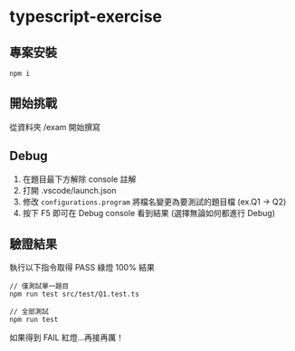# typescript-exercise

## 專案安裝
```
npm i
```

## 開始挑戰
從資料夾 /exam 開始撰寫

## Debug
1. 在題目最下方解除 console 註解
2. 打開 .vscode/launch.json
3. 修改 `configurations.program` 將檔名變更為要測試的題目檔 (ex.Q1 -> Q2)
4. 按下 F5 即可在 Debug console 看到結果 (選擇無論如何都進行 Debug)

## 驗證結果
執行以下指令取得 PASS 綠燈 100% 結果
```
// 僅測試單一題目
npm run test src/test/Q1.test.ts

// 全部測試
npm run test
```
如果得到 FAIL 紅燈...再接再厲！